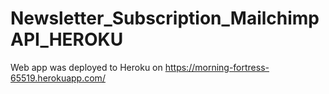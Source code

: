 # Newsletter_Subscription_MailchimpAPI_HEROKU
Web app was deployed to Heroku on https://morning-fortress-65519.herokuapp.com/ 
